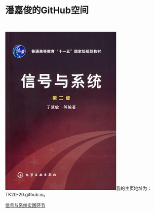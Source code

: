 <html>
<body>
<h1>潘嘉俊的GitHub空间</h1>
<br>
<p>
<p1><img src="signal.jpg" />我的主页地址为：TK20-20.github.io。</p1>

</p>

<p>
    <p1><a href="https://github.com/TK20-20/TK20-20.github.io/blob/master/python/pythoninstall.md">信号与系统实践环节</a></p1>
</p>

</body>
</html>
